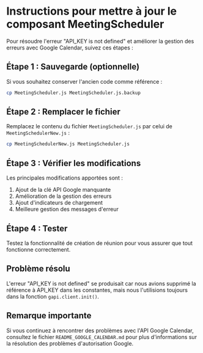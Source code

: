 # Instructions pour mettre à jour le composant MeetingScheduler

Pour résoudre l'erreur "API_KEY is not defined" et améliorer la gestion des erreurs avec Google Calendar, suivez ces étapes :

## Étape 1 : Sauvegarde (optionnelle)
Si vous souhaitez conserver l'ancien code comme référence :
```bash
cp MeetingScheduler.js MeetingScheduler.js.backup
```

## Étape 2 : Remplacer le fichier
Remplacez le contenu du fichier `MeetingScheduler.js` par celui de `MeetingSchedulerNew.js` :
```bash
cp MeetingSchedulerNew.js MeetingScheduler.js
```

## Étape 3 : Vérifier les modifications
Les principales modifications apportées sont :
1. Ajout de la clé API Google manquante
2. Amélioration de la gestion des erreurs
3. Ajout d'indicateurs de chargement
4. Meilleure gestion des messages d'erreur

## Étape 4 : Tester
Testez la fonctionnalité de création de réunion pour vous assurer que tout fonctionne correctement.

## Problème résolu
L'erreur "API_KEY is not defined" se produisait car nous avions supprimé la référence à API_KEY dans les constantes, mais nous l'utilisions toujours dans la fonction `gapi.client.init()`.

## Remarque importante
Si vous continuez à rencontrer des problèmes avec l'API Google Calendar, consultez le fichier `README_GOOGLE_CALENDAR.md` pour plus d'informations sur la résolution des problèmes d'autorisation Google.
